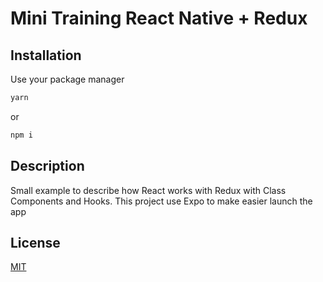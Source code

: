 # Mini Training React Native + Redux

## Installation

Use your package manager

```bash
yarn
```

or

```bash
npm i
```

## Description

Small example to describe how React works with Redux with Class Components and Hooks. This project use Expo to make easier launch the app

## License

[MIT](https://choosealicense.com/licenses/mit/)
